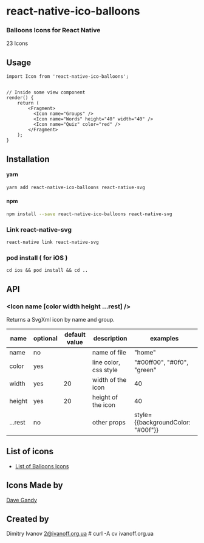 # react-native-ico-balloons

### Balloons Icons for React Native

23 Icons

## Usage

```
import Icon from 'react-native-ico-balloons';


// Inside some view component
render() {
    return (
        <Fragment>
          <Icon name="Groups" />
          <Icon name="Words" height="40" width="40" />
          <Icon name="Quiz" color="red" />
        </Fragment>
    );
}

```

## Installation

#### yarn

```bash
yarn add react-native-ico-balloons react-native-svg
```

#### npm

```bash
npm install --save react-native-ico-balloons react-native-svg
```

### Link react-native-svg

```bash
react-native link react-native-svg
```

### pod install ( for iOS )

```
cd ios && pod install && cd ..
```

## API

### <Icon name [color width height ...rest] />

Returns a SvgXml icon by name and group.

 name | optional | default value | description | examples
------|----------|---------------|-------------|---------
name | no |  | name of file | "home"
color | yes | | line color, css style | "#00ff00", "#0f0", "green"
width | yes | 20 | width of the icon | 40
height | yes | 20 | height of the icon | 40
...rest | no | | other props | style={{backgroundColor: "#00f"}}

## List of icons

- [List of Balloons Icons](static/balloons.md)

## Icons Made by

[Dave Gandy](https://www.flaticon.com/authors/dave-gandy)

## Created by

Dimitry Ivanov <2@ivanoff.org.ua> # curl -A cv ivanoff.org.ua
